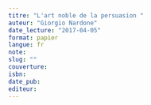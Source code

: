 ```yaml
---
titre: "L'art noble de la persuasion "
auteur: "Giorgio Nardone"
date_lecture: "2017-04-05"
format: papier
langue: fr
note:
slug: ""
couverture: 
isbn: 
date_pub: 
editeur: 
---
```

